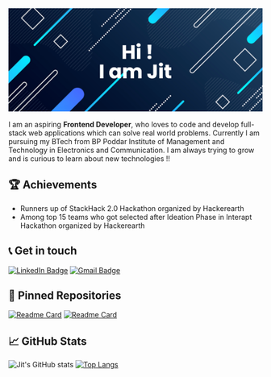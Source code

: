 <img src="https://github.com/jit48/jit48/blob/main/banner%20(1).png" alt="Jit's Github">

I am an aspiring **Frontend Developer**, who loves to code and develop full-stack web applications which can solve real world problems. Currently I am pursuing my BTech from BP Poddar Institute of Management and Technology in Electronics and Communication.
I am always trying to grow and is curious to learn about new technologies !!

## :trophy: Achievements
- Runners up of StackHack 2.0 Hackathon organized by Hackerearth
- Among top 15 teams who got selected after Ideation Phase in Interapt Hackathon organized by Hackerearth

## :telephone_receiver: Get in touch 
[![LinkedIn Badge](https://img.shields.io/badge/LinkedIn-0077B5?style=for-the-badge&logo=linkedin&logoColor=white)](https://www.linkedin.com/in/jit-kumar-ghosh/)
[![Gmail Badge](https://img.shields.io/badge/Gmail-D14836?style=for-the-badge&logo=gmail&logoColor=white)](mailto:jitkumarghosh28@gmail.com)

## :pushpin: Pinned Repositories
[![Readme Card](https://github-readme-stats.vercel.app/api/pin/?username=jit48&repo=eventManagement)](https://github.com/jit48/eventManagement)
[![Readme Card](https://github-readme-stats.vercel.app/api/pin/?username=jit48&repo=Human-Resource-Management)](https://github.com/jit48/Human-Resource-Management)



## :chart_with_upwards_trend: GitHub Stats
![Jit's GitHub stats](https://github-readme-stats.vercel.app/api?username=jit48&show_icons=true)
[![Top Langs](https://github-readme-stats.vercel.app/api/top-langs/?username=jit48&layout=compact)](https://github.com/anuraghazra/github-readme-stats)


